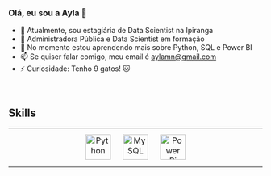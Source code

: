 ### Olá, eu sou a Ayla 👋

- 🔭 Atualmente, sou estagiária de Data Scientist na Ipiranga
- 🚀 Administradora Pública e Data Scientist em formação
- 🌱 No momento estou aprendendo mais sobre Python, SQL e Power BI
- 📫 Se quiser falar comigo, meu email é aylamn@gmail.com
- ⚡ Curiosidade: Tenho 9 gatos!  🐱

<br/>  

## Skills
<table><tr><td valign="top" width="33%">

<div align="center">  
<img style="margin: 10px" src="https://profilinator.rishav.dev/skills-assets/python-original.svg" alt="Python" height="50" />  
<img style="margin: 10px" src="https://profilinator.rishav.dev/skills-assets/mysql-original-wordmark.svg" alt="MySQL" height="50" />  
<img style="margin: 10px" src="https://profilinator.rishav.dev/skills-assets/powerbi.png" alt="Power Bi" height="50" />  
</div>
